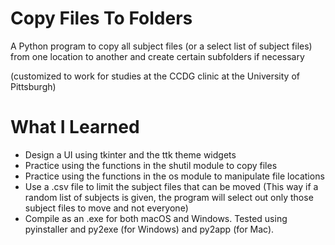 # Copy Files To Folders
A Python program to copy all subject files (or a select list of subject files) from one location to another and create certain subfolders if necessary

(customized to work for studies at the CCDG clinic at the University of Pittsburgh)

# What I Learned
* Design a UI using tkinter and the ttk theme widgets
* Practice using the functions in the shutil module to copy files
* Practice using the functions in the os module to manipulate file locations 
* Use a .csv file to limit the subject files that can be moved (This way if a random list of subjects is given, the program will select out only those subject files to move and not everyone)
* Compile as an .exe for both macOS and Windows. Tested using pyinstaller and py2exe (for Windows) and py2app (for Mac).
